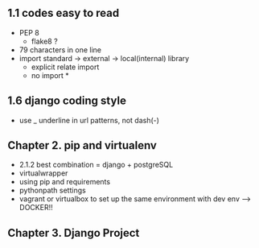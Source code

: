 ## 1.1 codes easy to read
* PEP 8 
  * flake8 ? 
* 79 characters in one line 
* import standard -> external -> local(internal) library
  * explicit relate import 
  * no import *
  
## 1.6 django coding style 
* use _ underline in url patterns, not dash(-)

## Chapter 2. pip and virtualenv

* 2.1.2 best combination = django + postgreSQL
* virtualwrapper
* using pip and requirements
* pythonpath settings
* vagrant or virtualbox to set up the same environment with dev env --> DOCKER!!


## Chapter 3. Django Project 



